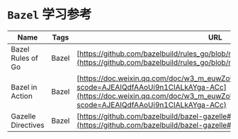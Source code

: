# `Bazel` 学习参考

| Name               | Tags  | URL                                                                                                                                                                        |
| ------------------ | ----- | -------------------------------------------------------------------------------------------------------------------------------------------------------------------------- |
| Bazel Rules of Go  | Bazel | [https://github.com/bazelbuild/rules_go/blob/master/docs/go/core/rules.md#rules](https://github.com/bazelbuild/rules_go/blob/master/docs/go/core/rules.md#rules)           |
| Bazel in Action    | Bazel | [https://doc.weixin.qq.com/doc/w3_m_euwZoUvYTNQU?scode=AJEAIQdfAAoUi9n1CIALkAYga-ACc](https://doc.weixin.qq.com/doc/w3_m_euwZoUvYTNQU?scode=AJEAIQdfAAoUi9n1CIALkAYga-ACc) |
| Gazelle Directives | Bazel | [https://github.com/bazelbuild/bazel-gazelle#directives](https://github.com/bazelbuild/bazel-gazelle#directives)                                                           |

